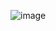![image](https://github.com/goeringkenneth/Kylie-s-Birthday/assets/71526592/42fa1d92-ea8f-4257-bf56-76fb0e72c304)
